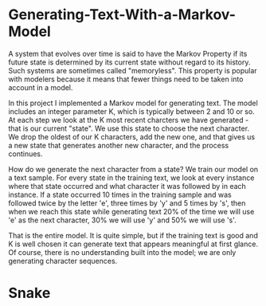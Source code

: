 # Generating-Text-With-a-Markov-Model
A system that evolves over time is said to have the Markov Property if its future state is determined by its current state without regard to its history. Such systems are sometimes called "memoryless". This property is popular with modelers because it means that fewer things need to be taken into account in a model.

In this project I implemented a Markov model for generating text. The model includes an integer parameter K, which is typically between 2 and 10 or so. At each step we look at the K most recent charcters we have generated - that is our current "state". We use this state to choose the next character. We drop the oldest of our K characters, add the new one, and that gives us a new state that generates another new character, and the process continues.

How do we generate the next character from a state? We train our model on a text sample. For every state in the training text, we look at every instance where that state occurred and what character it was followed by in each instance. If a state occurred 10 times in the training sample and was followed twice by the letter 'e', three times by 'y' and 5 times by 's', then when we reach this state while generating text 20% of the time we will use 'e' as the next character, 30% we will use 'y' and 50% we will use 's'.

That is the entire model. It is quite simple, but if the training text is good and K is well chosen it can generate text that appears meaningful at first glance. Of course, there is no understanding built into the model; we are only generating character sequences.



<h1 align="How to Run this program"> 
Snake </h1>




